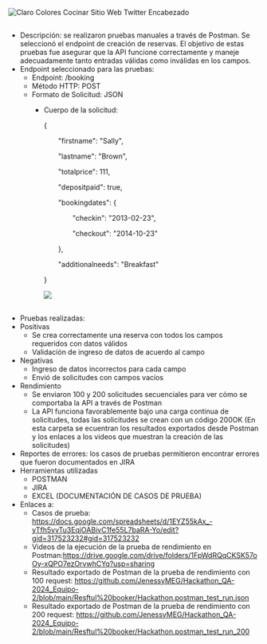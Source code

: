 
 ![Claro Colores Cocinar Sitio Web Twitter Encabezado](https://github.com/user-attachments/assets/6df3d765-8ae7-45f0-8ca1-4ac6075731ed)

 ##
- <a name="_224u9ma7ck5j"></a>Descripción: se realizaron pruebas manuales a través de Postman. Se seleccionó el endpoint de creación de reservas. El objetivo de estas pruebas fue asegurar que la API funcione correctamente y maneje adecuadamente tanto  entradas válidas como  inválidas en los campos.
- Endpoint seleccionado para las pruebas: 
  - Endpoint: /booking
  - Método HTTP: POST
  - Formato de Solicitud: JSON
    - Cuerpo de la solicitud: 

      {

      `    `"firstname": "Sally",

      `    `"lastname": "Brown",

      `    `"totalprice": 111,

      `    `"depositpaid": true,

      `    `"bookingdates": {

      `        `"checkin": "2013-02-23",

      `        `"checkout": "2014-10-23"

      `    `},

      `    `"additionalneeds": "Breakfast"

      }

      ![](Aspose.Words.d8f49c6c-713d-4ca4-9bf4-79fccd933f3a.001.png)
##
- <a name="_vt4f4sz7mo2o"></a>Pruebas realizadas: 
- Positivas 
  - Se crea correctamente una reserva con todos los campos requeridos con datos válidos
  - Validación de ingreso de datos de acuerdo al campo  
- Negativas 
  - Ingreso de datos incorrectos para cada campo 
  - Envió de solicitudes con campos vacíos
- Rendimiento  
  - Se enviaron 100 y 200 solicitudes secuenciales para ver cómo se comportaba la API a través de Postman
  - La API funciona favorablemente bajo una carga continua de solicitudes, todas las solicitudes se crean con un código 200OK (En esta carpeta se ecuentran los resultados exportados desde Postman y los enlaces a los videos que muestran la creación de las solicitudes)
- Reportes de errores: los casos de pruebas permitieron encontrar errores que  fueron documentados en JIRA
- Herramientas utilizadas 
  - POSTMAN   
  - JIRA
  - EXCEL (DOCUMENTACIÓN DE CASOS DE PRUEBA)
- Enlaces a: 
  - Casos de prueba: https://docs.google.com/spreadsheets/d/1EYZ55kAx_-yTfh5yvTu3EqjOABivC1fe55L7baRA-Yo/edit?gid=317523232#gid=317523232
  - Videos de la ejecución de la prueba de rendimiento en Postman:https://drive.google.com/drive/folders/1FpWdRQqCKSK57oOy-xQPO7ezOrvwhCYq?usp=sharing 
  - Resultado exportado de Postman de la prueba de rendimiento con 100 request: https://github.com/JenessyMEG/Hackathon_QA-2024_Equipo-2/blob/main/Resftul%20booker/Hackathon.postman_test_run.json 
  - Resultado exportado de Postman de la prueba de rendimiento con 200 request: https://github.com/JenessyMEG/Hackathon_QA-2024_Equipo-2/blob/main/Resftul%20booker/Hackathon.postman_test_run_200
    


